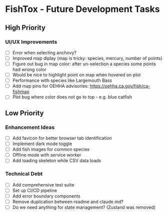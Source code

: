 # FishTox - Future Development Tasks

## High Priority

### UI/UX Improvements
- [ ] Error when selecting anchovy?
- [ ] Improved map diplay (map is tricky: species, mercury, number of points)
- [ ] Figure out bug in map color: after un-selection a species some points had wrong color
- [ ] Would be nice to highlight point on map when hovered on plot
- [ ] Performance with species like Largemouth Bass
- [ ] Add map pins for OEHHA advisories: https://oehha.ca.gov/fish/ca-fishmap
- [ ] Plot bug where color does not go to top - e.g. blue catfish

## Low Priority

### Enhancement Ideas
- [ ] Add favicon for better browser tab identification
- [ ] Implement dark mode toggle
- [ ] Add fish images for common species
- [ ] Offline mode with service worker
- [ ] Add loading skeleton while CSV data loads

### Technical Debt
- [ ] Add comprehensive test suite
- [ ] Set up CI/CD pipeline
- [ ] Add error boundary components
- [ ] Remove duplication between readme and claude.md?
- [ ] Do we need anything for state management? (Zustand was removed)
